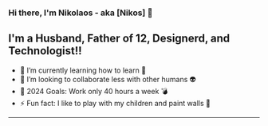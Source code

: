 ### Hi there, I'm Nikolaos - aka [Nikos] 👋

## I'm a Husband, Father of 12, Designerd, and Technologist!!

- 🌱 I’m currently learning how to learn 🤣
- 🤔 I’m looking to collaborate less with other humans 👽 
- 🥅 2024 Goals: Work only 40 hours a week 💣
- ⚡ Fun fact: I like to play with my children and paint walls 🥸


---
